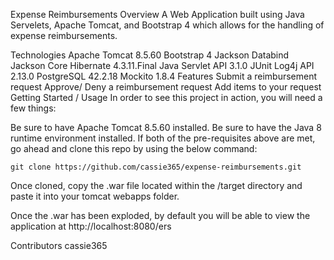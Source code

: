 Expense Reimbursements
Overview
A Web Application built using Java Servelets, Apache Tomcat, and Bootstrap 4 which allows for the handling of expense reimbursements.

Technologies
Apache Tomcat 8.5.60
Bootstrap 4
Jackson Databind
Jackson Core
Hibernate 4.3.11.Final
Java Servlet API 3.1.0
JUnit
Log4j API 2.13.0
PostgreSQL 42.2.18
Mockito 1.8.4
Features
Submit a reimbursement request
Approve/ Deny a reimbursement request
Add items to your request
Getting Started / Usage
In order to see this project in action, you will need a few things:

Be sure to have Apache Tomcat 8.5.60 installed.
Be sure to have the Java 8 runtime environment installed.
If both of the pre-requisites above are met, go ahead and clone this repo by using the below command:

    git clone https://github.com/cassie365/expense-reimbursements.git
Once cloned, copy the .war file located within the /target directory and paste it into your tomcat webapps folder.

Once the .war has been exploded, by default you will be able to view the application at http://localhost:8080/ers

Contributors
cassie365